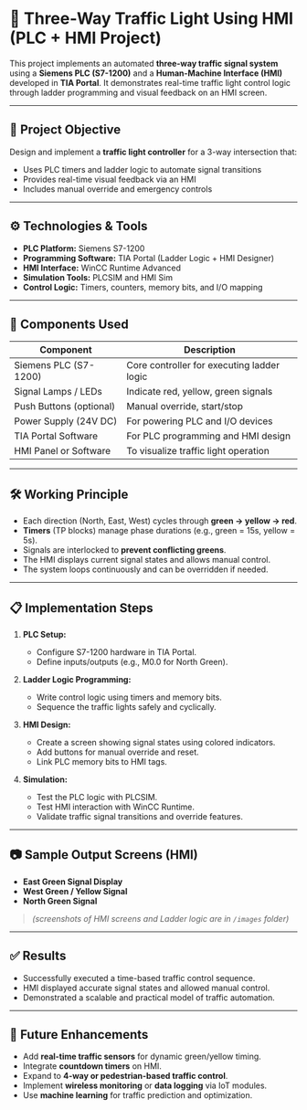 # 🚦 Three-Way Traffic Light Using HMI (PLC + HMI Project)

This project implements an automated **three-way traffic signal system** using a **Siemens PLC (S7-1200)** and a **Human-Machine Interface (HMI)** developed in **TIA Portal**. It demonstrates real-time traffic light control logic through ladder programming and visual feedback on an HMI screen.

---

## 🧠 Project Objective

Design and implement a **traffic light controller** for a 3-way intersection that:
- Uses PLC timers and ladder logic to automate signal transitions
- Provides real-time visual feedback via an HMI
- Includes manual override and emergency controls

---

## ⚙️ Technologies & Tools

- **PLC Platform:** Siemens S7-1200
- **Programming Software:** TIA Portal (Ladder Logic + HMI Designer)
- **HMI Interface:** WinCC Runtime Advanced
- **Simulation Tools:** PLCSIM and HMI Sim
- **Control Logic:** Timers, counters, memory bits, and I/O mapping

---

## 🔧 Components Used

| Component                     | Description                                    |
|------------------------------|------------------------------------------------|
| Siemens PLC (S7-1200)        | Core controller for executing ladder logic     |
| Signal Lamps / LEDs          | Indicate red, yellow, green signals            |
| Push Buttons (optional)      | Manual override, start/stop                    |
| Power Supply (24V DC)        | For powering PLC and I/O devices               |
| TIA Portal Software          | For PLC programming and HMI design             |
| HMI Panel or Software        | To visualize traffic light operation           |

---

## 🛠️ Working Principle

- Each direction (North, East, West) cycles through **green → yellow → red**.
- **Timers** (TP blocks) manage phase durations (e.g., green = 15s, yellow = 5s).
- Signals are interlocked to **prevent conflicting greens**.
- The HMI displays current signal states and allows manual control.
- The system loops continuously and can be overridden if needed.

---

## 📋 Implementation Steps

1. **PLC Setup:**
   - Configure S7-1200 hardware in TIA Portal.
   - Define inputs/outputs (e.g., M0.0 for North Green).

2. **Ladder Logic Programming:**
   - Write control logic using timers and memory bits.
   - Sequence the traffic lights safely and cyclically.

3. **HMI Design:**
   - Create a screen showing signal states using colored indicators.
   - Add buttons for manual override and reset.
   - Link PLC memory bits to HMI tags.

4. **Simulation:**
   - Test the PLC logic with PLCSIM.
   - Test HMI interaction with WinCC Runtime.
   - Validate traffic signal transitions and override features.

---

## 📷 Sample Output Screens (HMI)

- **East Green Signal Display**
- **West Green / Yellow Signal**
- **North Green Signal**
> *(screenshots of HMI screens and Ladder logic are in `/images` folder)*

---

## ✅ Results

- Successfully executed a time-based traffic control sequence.
- HMI displayed accurate signal states and allowed manual control.
- Demonstrated a scalable and practical model of traffic automation.

---

## 🔮 Future Enhancements

- Add **real-time traffic sensors** for dynamic green/yellow timing.
- Integrate **countdown timers** on HMI.
- Expand to **4-way or pedestrian-based traffic control**.
- Implement **wireless monitoring** or **data logging** via IoT modules.
- Use **machine learning** for traffic prediction and optimization.

